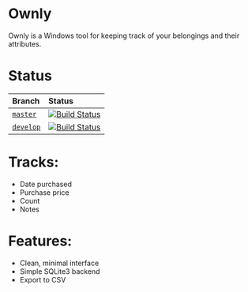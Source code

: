 # Ownly
Ownly is a Windows tool for keeping track of your belongings and their attributes.

# Status
| Branch  | Status |
|:--------|:-------|
| [`master`](https://github.com/minorsecond/GIS-Helper/tree/master)  | [![Build Status](https://ci.wardrup.me/buildStatus/icon?job=GIS_Helper%2Fmaster)](https://ci.wardrup.me/job/GIS_Helper/job/master/) |
| [`develop`](https://github.com/minorsecond/GIS-Helper/tree/develop) | [![Build Status](https://ci.wardrup.me/buildStatus/icon?job=GIS_Helper%2Fmaster)](https://ci.wardrup.me/job/GIS_Helper/job/develop/) |

# Tracks:
- Date purchased
- Purchase price
- Count
- Notes

# Features:
- Clean, minimal interface
- Simple SQLite3 backend
- Export to CSV